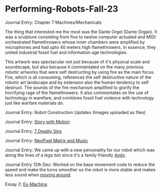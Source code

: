 # Performing-Robots-Fall-23
Journal Entry: Chapter 7 Machines/Mechanicals

The thing that interested me the most was the Dante Orgel (Dante Organ). It was a sculpture consisting from five to twelve computer 
actuated and MIDI orchestrated flamethrowers whose inner chambers were amplified by microphones and had upto 40 meters high flamethrowers. 
In essence, they united industrial fossil fuel and information age technologies. 

This artwork was spectacular not just because of it's physical scale and soundscape, but also because it commentated on the many previous 
robotic artworks that were self destructing by using fire as the main focus. Fire, which is all consuming, references the self destructive
nature of the robotic art landscape and by extension also the human tendency to self destruct. The sounds of the fire mechanism amplified 
to glorify the horrifying rage of the flamethrowers. It also commentates on the use of technology in warefare, and combines fossil fuel 
violence with technology just like warfare materials do. 


Journal Entry: Robot Construction Updates (Images uploaded as files)

Journal Entry: [Story with Motion](https://drive.google.com/file/d/1wPHSB10Bv_8FZnjBgpi8fW67YAzmlqHU/view)


Journal Entry: [7 Deadly Sins](https://docs.google.com/document/d/1kZbcnuHu6Eql3hjD4kyg9mCCOWyFuonoEqD5UdsbfOc/edit)


Journal Entry: [NeoPixel Matrix and Music](https://drive.google.com/file/d/19--n80xTQql74O_p8xs4y0bZ05h1o6aL/view?usp=sharing)

Journal Entry: We came up with a new personality for our robot which was along the lines of a lego bot since it's a family friendly
[Andy](https://drive.google.com/file/d/1bxdhNJhurWhPoXb5SGH3PIJqzy9NcCZG/view?usp=sharing).

Journal Entry 12th Dec: Worked on the base movement code to reduce the speed and make the turns smoother so the robot is more stable and makes less sound when [moving around](https://drive.google.com/file/d/1DmAxiMu7VCrjB3v2-T4qKomCC4qvR7Ml/view?usp=sharing). 

Essay 2: [Ex-Machina](https://docs.google.com/document/d/1hXgnWtjlWgqCAgRy3LBrdNOwtadY2wm7HgIFbhHAXmk/edit).
